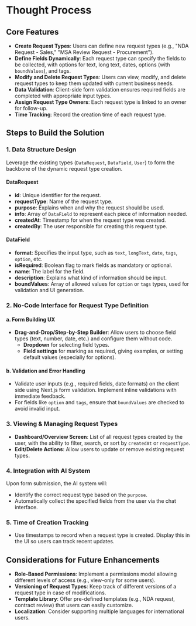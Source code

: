 # Thought Process

## Core Features

- **Create Request Types**: Users can define new request types (e.g., "NDA Request - Sales," "MSA Review Request - Procurement").
- **Define Fields Dynamically**: Each request type can specify the fields to be collected, with options for text, long text, dates, options (with `boundValues`), and tags.
- **Modify and Delete Request Types**: Users can view, modify, and delete request types to keep them updated with current business needs.
- **Data Validation**: Client-side form validation ensures required fields are completed with appropriate input types.
- **Assign Request Type Owners**: Each request type is linked to an owner for follow-up.
- **Time Tracking**: Record the creation time of each request type.

## Steps to Build the Solution

### 1. Data Structure Design

Leverage the existing types (`DataRequest`, `DataField`, `User`) to form the backbone of the dynamic request type creation.

#### DataRequest

- **id**: Unique identifier for the request.
- **requestType**: Name of the request type.
- **purpose**: Explains when and why the request should be used.
- **info**: Array of `DataField` to represent each piece of information needed.
- **createdAt**: Timestamp for when the request type was created.
- **createdBy**: The user responsible for creating this request type.

#### DataField

- **format**: Specifies the input type, such as `text`, `longText`, `date`, `tags`, `option`, etc.
- **isRequired**: Boolean flag to mark fields as mandatory or optional.
- **name**: The label for the field.
- **description**: Explains what kind of information should be input.
- **boundValues**: Array of allowed values for `option` or `tags` types, used for validation and UI generation.

### 2. No-Code Interface for Request Type Definition

#### a. Form Building UX

- **Drag-and-Drop/Step-by-Step Builder**: Allow users to choose field types (text, number, date, etc.) and configure them without code.
  - **Dropdown** for selecting field types.
  - **Field settings** for marking as required, giving examples, or setting default values (especially for options).

#### b. Validation and Error Handling

- Validate user inputs (e.g., required fields, date formats) on the client side using Next.js form validation. Implement inline validations with immediate feedback.
- For fields like `option` and `tags`, ensure that `boundValues` are checked to avoid invalid input.

### 3. Viewing & Managing Request Types

- **Dashboard/Overview Screen**: List of all request types created by the user, with the ability to filter, search, or sort by `createdAt` or `requestType`.
- **Edit/Delete Actions**: Allow users to update or remove existing request types.

### 4. Integration with AI System

Upon form submission, the AI system will:

- Identify the correct request type based on the `purpose`.
- Automatically collect the specified fields from the user via the chat interface.

### 5. Time of Creation Tracking

- Use timestamps to record when a request type is created. Display this in the UI so users can track recent updates.

## Considerations for Future Enhancements

- **Role-Based Permissions**: Implement a permissions model allowing different levels of access (e.g., view-only for some users).
- **Versioning of Request Types**: Keep track of different versions of a request type in case of modifications.
- **Template Library**: Offer pre-defined templates (e.g., NDA request, contract review) that users can easily customize.
- **Localization**: Consider supporting multiple languages for international users.

